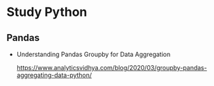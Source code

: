 # Study Python 

## Pandas

  + Understanding Pandas Groupby for Data Aggregation
    
    https://www.analyticsvidhya.com/blog/2020/03/groupby-pandas-aggregating-data-python/
